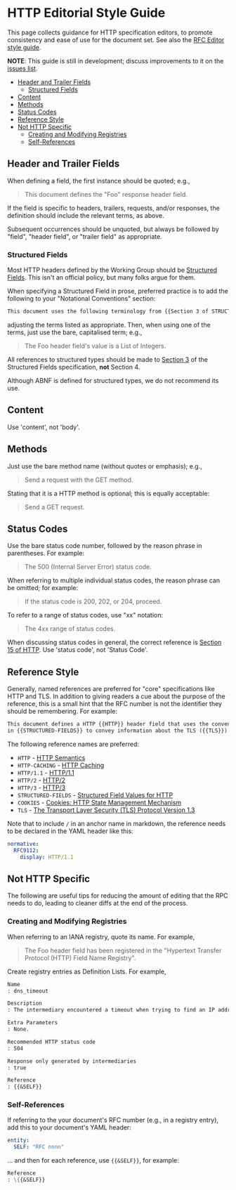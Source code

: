 

# HTTP Editorial Style Guide

This page collects guidance for HTTP specification editors, to promote consistency and ease of use for the document set. See also the [RFC Editor style guide](https://www.rfc-editor.org/styleguide/).

**NOTE**: This guide is still in development; discuss improvements to it on the [issues list](https://github.com/httpwg/admin/labels/style-guide).

<!-- START doctoc generated TOC please keep comment here to allow auto update -->
<!-- DON'T EDIT THIS SECTION, INSTEAD RE-RUN doctoc TO UPDATE -->

- [Header and Trailer Fields](#header-and-trailer-fields)
  - [Structured Fields](#structured-fields)
- [Content](#content)
- [Methods](#methods)
- [Status Codes](#status-codes)
- [Reference Style](#reference-style)
- [Not HTTP Specific](#not-http-specific)
  - [Creating and Modifying Registries](#creating-and-modifying-registries)
  - [Self-References](#self-references)

<!-- END doctoc generated TOC please keep comment here to allow auto update -->


## Header and Trailer Fields

When defining a field, the first instance should be quoted; e.g.,

> This document defines the "Foo" response header field.

If the field is specific to headers, trailers, requests, and/or responses, the definition should include the relevant terms, as above.

Subsequent occurrences should be unquoted, but always be followed by "field", "header field", or "trailer field" as appropriate.

### Structured Fields

Most HTTP headers defined by the Working Group should be [Structured Fields](https://httpwg.org/specs/rfc8941.html). This isn't an official policy, but many folks argue for them. 

When specifying a Structured Field in prose, preferred practice is to add the following to your "Notational Conventions" section:

~~~ markdown
This document uses the following terminology from {{Section 3 of STRUCTURED-FIELDS}} to specify syntax and parsing: List, Dictionary, and Integer.
~~~

adjusting the terms listed as appropriate. Then, when using one of the terms, just use the bare, capitalised term; e.g.,

> The Foo header field's value is a List of Integers.

All references to structured types should be made to [Section 3](https://httpwg.org/specs/rfc8941.html#rfc.section.3) of the Structured Fields specification, **not** Section 4.

Although ABNF is defined for structured types, we do not recommend its use.


## Content

Use 'content', not 'body'.


## Methods

Just use the bare method name (without quotes or emphasis); e.g.,

> Send a request with the GET method.

Stating that it is a HTTP method is optional; this is equally acceptable:

> Send a GET request.


## Status Codes

Use the bare status code number, followed by the reason phrase in parentheses. For example:

> The 500 (Internal Server Error) status code.

When referring to multiple individual status codes, the reason phrase can be omitted; for example:

> If the status code is 200, 202, or 204, proceed.

To refer to a range of status codes, use "xx" notation:

> The 4xx range of status codes.

When discussing status codes in general, the correct reference is [Section 15 of HTTP](https://httpwg.org/http-core/draft-ietf-httpbis-semantics-latest.html#status.codes). Use 'status code', not 'Status Code'.


## Reference Style

Generally, named references are preferred for "core" specifications like HTTP and TLS. In addition to giving readers a cue about the purpose of the reference, this is a small hint that the RFC number is not the identifier they should be remembering. For example:

~~~ markdown
This document defines a HTTP {{HTTP}} header field that uses the conventions
in {{STRUCTURED-FIELDS}} to convey information about the TLS ({{TLS}}) session.
~~~

The following reference names are preferred:

* `HTTP` - [HTTP Semantics](https://httpwg.org/http-core/draft-ietf-httpbis-semantics-latest.html)
* `HTTP-CACHING` - [HTTP Caching](https://httpwg.org/http-core/draft-ietf-httpbis-cache-latest.html)
* `HTTP/1.1` - [HTTP/1.1](https://httpwg.org/http-core/draft-ietf-httpbis-messaging-latest.html)
* `HTTP/2` - [HTTP/2](https://httpwg.org/http2-spec/draft-ietf-httpbis-http2bis.html)
* `HTTP/3` - [HTTP/3](https://quicwg.org/base-drafts/draft-ietf-quic-http.html)
* `STRUCTURED-FIELDS` - [Structured Field Values for HTTP](https://httpwg.org/specs/rfc8941.html)
* `COOKIES` - [Cookies: HTTP State Management Mechanism](https://httpwg.org/http-extensions/draft-ietf-httpbis-rfc6265bis.html)
* `TLS` - [The Transport Layer Security (TLS) Protocol Version 1.3](https://www.rfc-editor.org/rfc/rfc8446.html)

Note that to include `/` in an anchor name in markdown, the reference needs to be declared in the YAML header like this:

~~~ yaml
normative:
  RFC9112:
    display: HTTP/1.1
~~~



## Not HTTP Specific

The following are useful tips for reducing the amount of editing that the RPC needs to do, leading to cleaner diffs at the end of the process.

### Creating and Modifying Registries

When referring to an IANA registry, quote its name. For example,

> The Foo header field has been registered in the "Hypertext Transfer Protocol (HTTP) Field Name Registry".

Create registry entries as Definition Lists. For example,

~~~ markdown
Name
: dns_timeout

Description
: The intermediary encountered a timeout when trying to find an IP address for the next hop hostname.

Extra Parameters
: None.

Recommended HTTP status code
: 504

Response only generated by intermediaries
: true

Reference
: {{&SELF}}
~~~

### Self-References

If referring to the your document's RFC number (e.g., in a registry entry), add this to your document's YAML header:

~~~ yaml
entity:
  SELF: "RFC nnnn"
~~~

... and then for each reference, use `{{&SELF}}`, for example:

~~~ markdown
Reference
: \{{&SELF}}
~~~

